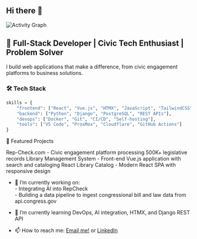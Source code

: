 ## Hi there 👋<br>

![Activity Graph](https://github-readme-activity-graph.vercel.app/graph?username=JohnWeidman&theme=github-compact) <br>
## 🚀 Full-Stack Developer | Civic Tech Enthusiast | Problem Solver

I build web applications that make a difference, from civic engagement platforms to business solutions.

### 🛠️ Tech Stack
```python
skills = {
    "frontend": ["React", "Vue.js", "HTMX", "JavaScript", "TailwindCSS"],
    "backend": ["Python", "Django", "PostgreSQL", "REST APIs"],
    "devops": ["Docker", "Git", "CI/CD", "Self-hosting"],
    "tools": ["VS Code", "ProxMox", "Cloudflare", "GitHub Actions"]
}
```

🌟 Featured Projects

Rep-Check.com - Civic engagement platform processing 500K+ legislative records
Library Management System - Front-end Vue.js application with search and cataloging
React Library Catalog - Modern React SPA with responsive design

- 🔭 I’m currently working on: <br>
      - Integrating AI into RepCheck <br>
			- Building a data pipeline to ingest congressional bill and law data from<br>                   api.congress.gov
  
- 🌱 I’m currently learning DevOps, AI integration, HTMX, and Django REST API
  
- 📫 How to reach me: [Email me!](mailto:jackweidman1@gmail.com)  or [LinkedIn](linkedin.com/in/john-weidman-685601261 )
<!--
**JohnWeidman/JohnWeidman** is a ✨ _special_ ✨ repository because its `README.md` (this file) appears on your GitHub profile.

Here are some ideas to get you started:

- 🤔 I’m looking for help with ...
- 💬 Ask me about ...
- 😄 Pronouns: ...
- ⚡ Fun fact: ...
-->
